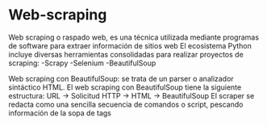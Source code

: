 # Web-scraping
Web scraping o raspado web, es una técnica utilizada mediante programas de software para extraer información de sitios web
El ecosistema Python incluye diversas herramientas consolidadas para realizar proyectos de scraping:
-Scrapy
-Selenium
-BeautifulSoup

Web scraping con BeautifulSoup: se trata de un parser o analizador sintáctico HTML. El web scraping con BeautifulSoup tiene la siguiente estructura:
    URL → Solicitud HTTP → HTML → BeautifulSoup
El scraper se redacta como una sencilla secuencia de comandos o script,  pescando información de la sopa de tags

